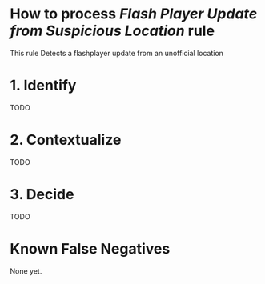 # How to process *Flash Player Update from Suspicious Location* rule
This rule Detects a flashplayer update from an unofficial location

# 1. Identify
TODO

# 2. Contextualize
TODO

# 3. Decide
TODO

# Known False Negatives
None yet.
